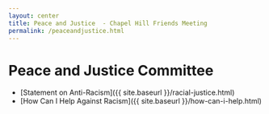 ```yaml
---
layout: center
title: Peace and Justice  - Chapel Hill Friends Meeting
permalink: /peaceandjustice.html
---
```

# Peace and Justice Committee

- [Statement on Anti-Racism]({{ site.baseurl }}/racial-justice.html)
- [How Can I Help Against Racism]({{ site.baseurl }}/how-can-i-help.html)
